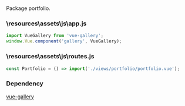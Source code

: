 #
Package portfolio.<br>


### \resources\assets\js\app.js
``` javascript
import VueGallery from 'vue-gallery';
window.Vue.component('gallery', VueGallery);
```

### \resources\assets\js\routes.js
``` javascript
const Portfolio	= () => import('./views/portfolio/portfolio.vue');
```

### Dependency
[vue-gallery](https://github.com/RobinCK/vue-gallery)  